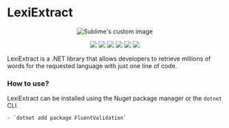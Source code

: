 # LexiExtract
<p align="center">
  <img src="https://github.com/eymenefealtun/LexiExtract/blob/master/RepoResources/LexiExtractMainIcon?raw=true" alt="Sublime's custom image"/>
</p>

<p align="center">
         <a href="#backers" alt="Backers on Open Collective">
        <img src="https://img.shields.io/github/commit-activity/t/eymenefealtun/LexiExtract?style=plastic" /></a>
          <a href="#backers" alt="Backers on Open Collective">
        <img src="https://img.shields.io/github/downloads/eymenefealtun/LexiExtract/total?style=plastic" /></a>
        <a href="#backers" alt="Backers on Open Collective">
        <img src="https://img.shields.io/github/languages/code-size/eymenefealtun/LexiExtract?style=plastic" /></a>
                <a href="#backers" alt="Backers on Open Collective">
        <img src="https://img.shields.io/github/stars/eymenefealtun/LexiExtract?style=plastic" /></a>
                <a href="#backers" alt="Backers on Open Collective">
        <img src="https://img.shields.io/github/watchers/eymenefealtun/LexiExtract?style=plastic" /></a>
                <a href="#backers" alt="Backers on Open Collective">
        <img src="https://img.shields.io/github/forks/eymenefealtun/LexiExtract?style=plastic" /></a>
</p>

LexiExtract is a .NET library that allows developers to retrieve millions of words for the requested language with just one line of code.


### How to use?

LexiExtract can be installed using the Nuget package manager or the `dotnet` CLI.

```
- `dotnet add package FluentValidation`
```



